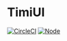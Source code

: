 # TimiUI

[![CircleCI](https://circleci.com/gh/v2explore/TimiUI.svg?style=shield)](https://circleci.com/gh/v2explore/TimiUI)  [![Node](https://img.shields.io/badge/node-15.11.0-green.svg?style=shield)](https://nodejs.org/en/)